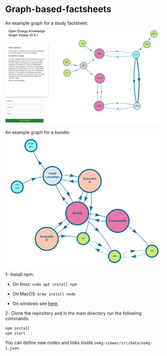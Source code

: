 # Graph-based-factsheets

An example graph for a study factsheet:
![example1](<./1.png>) 



An example graph for a bundle:
![example2](<./2.png>) 

1- Install npm:

- On linux: `sudo apt install npm`

- On MacOS: `brew install node`

- On windows see [here](https://docs.npmjs.com/downloading-and-installing-node-js-and-npm).

2-  Clone the repository and in the main directory run the following commands:

    npm install
    npm start

You can define new nodes and links inside `oekg-viewer/src/data/oekg-1.json`.

